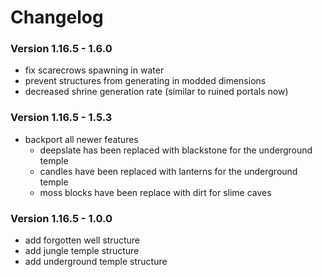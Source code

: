 # Changelog

### Version 1.16.5 - 1.6.0

- fix scarecrows spawning in water
- prevent structures from generating in modded dimensions
- decreased shrine generation rate (similar to ruined portals now)

### Version 1.16.5 - 1.5.3

- backport all newer features
    - deepslate has been replaced with blackstone for the underground temple
    - candles have been replaced with lanterns for the underground temple
    - moss blocks have been replace with dirt for slime caves

### Version 1.16.5 - 1.0.0

- add forgotten well structure
- add jungle temple structure
- add underground temple structure
